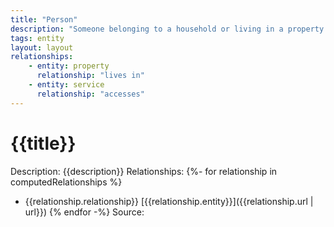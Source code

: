 ```yaml
---
title: "Person"
description: "Someone belonging to a household or living in a property in Hackney"
tags: entity
layout: layout
relationships: 
    - entity: property
      relationship: "lives in"
    - entity: service
      relationship: "accesses"
---
```


# {{title}}


Description: {{description}}
Relationships:
{%- for relationship in computedRelationships %}
  - {{relationship.relationship}} [{{relationship.entity}}]({{relationship.url | url}})
  {% endfor -%}
Source: 